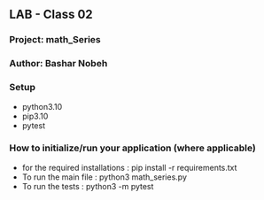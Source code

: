 ## LAB - Class 02

### Project: math_Series
### Author: Bashar Nobeh
### Setup
- python3.10
- pip3.10
- pytest
### How to initialize/run your application (where applicable)
- for the required installations : pip install -r requirements.txt 
- To run the main file : python3 math_series.py
- To run the tests : python3 -m pytest 
